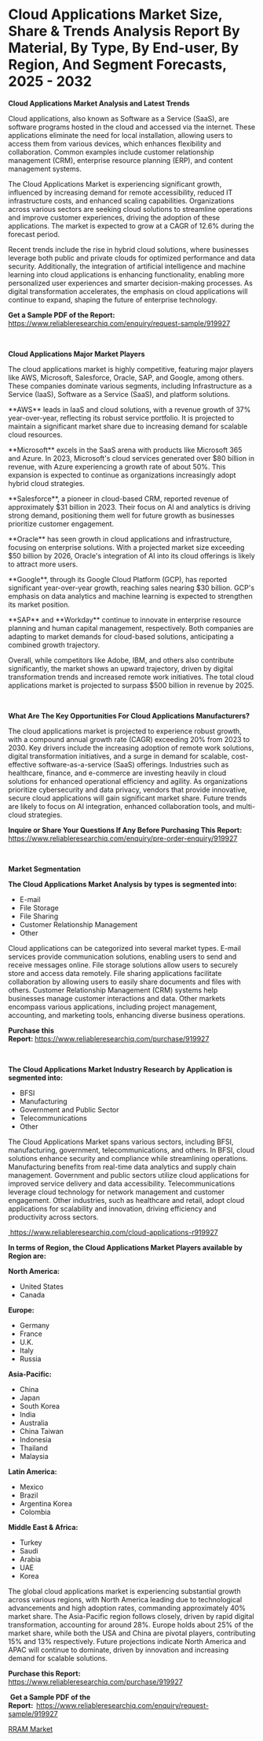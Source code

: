 <p><h1>Cloud Applications Market Size, Share & Trends Analysis Report By Material, By Type, By End-user, By Region, And Segment Forecasts, 2025 - 2032</h1></p><p><strong>Cloud Applications Market Analysis and Latest Trends</strong></p>
<p><p>Cloud applications, also known as Software as a Service (SaaS), are software programs hosted in the cloud and accessed via the internet. These applications eliminate the need for local installation, allowing users to access them from various devices, which enhances flexibility and collaboration. Common examples include customer relationship management (CRM), enterprise resource planning (ERP), and content management systems.</p><p>The Cloud Applications Market is experiencing significant growth, influenced by increasing demand for remote accessibility, reduced IT infrastructure costs, and enhanced scaling capabilities. Organizations across various sectors are seeking cloud solutions to streamline operations and improve customer experiences, driving the adoption of these applications. The market is expected to grow at a CAGR of 12.6% during the forecast period. </p><p>Recent trends include the rise in hybrid cloud solutions, where businesses leverage both public and private clouds for optimized performance and data security. Additionally, the integration of artificial intelligence and machine learning into cloud applications is enhancing functionality, enabling more personalized user experiences and smarter decision-making processes. As digital transformation accelerates, the emphasis on cloud applications will continue to expand, shaping the future of enterprise technology.</p></p>
<p><strong>Get a Sample PDF of the Report:&nbsp;</strong> <a href="https://www.reliableresearchiq.com/enquiry/request-sample/919927?utm_campaign=3276&utm_medium=2&utm_source=Github&utm_content=ia&utm_term=07032025&utm_id=cloud-applications">https://www.reliableresearchiq.com/enquiry/request-sample/919927</a></p>
<p>&nbsp;</p>
<p><strong>Cloud Applications Major Market Players</strong></p>
<p><p>The cloud applications market is highly competitive, featuring major players like AWS, Microsoft, Salesforce, Oracle, SAP, and Google, among others. These companies dominate various segments, including Infrastructure as a Service (IaaS), Software as a Service (SaaS), and platform solutions.</p><p>**AWS** leads in IaaS and cloud solutions, with a revenue growth of 37% year-over-year, reflecting its robust service portfolio. It is projected to maintain a significant market share due to increasing demand for scalable cloud resources.</p><p>**Microsoft** excels in the SaaS arena with products like Microsoft 365 and Azure. In 2023, Microsoft's cloud services generated over $80 billion in revenue, with Azure experiencing a growth rate of about 50%. This expansion is expected to continue as organizations increasingly adopt hybrid cloud strategies.</p><p>**Salesforce**, a pioneer in cloud-based CRM, reported revenue of approximately $31 billion in 2023. Their focus on AI and analytics is driving strong demand, positioning them well for future growth as businesses prioritize customer engagement.</p><p>**Oracle** has seen growth in cloud applications and infrastructure, focusing on enterprise solutions. With a projected market size exceeding $50 billion by 2026, Oracle's integration of AI into its cloud offerings is likely to attract more users.</p><p>**Google**, through its Google Cloud Platform (GCP), has reported significant year-over-year growth, reaching sales nearing $30 billion. GCP's emphasis on data analytics and machine learning is expected to strengthen its market position.</p><p>**SAP** and **Workday** continue to innovate in enterprise resource planning and human capital management, respectively. Both companies are adapting to market demands for cloud-based solutions, anticipating a combined growth trajectory.</p><p>Overall, while competitors like Adobe, IBM, and others also contribute significantly, the market shows an upward trajectory, driven by digital transformation trends and increased remote work initiatives. The total cloud applications market is projected to surpass $500 billion in revenue by 2025.</p></p>
<p>&nbsp;</p>
<p><strong>What Are The Key Opportunities For Cloud Applications Manufacturers?</strong></p>
<p><p>The cloud applications market is projected to experience robust growth, with a compound annual growth rate (CAGR) exceeding 20% from 2023 to 2030. Key drivers include the increasing adoption of remote work solutions, digital transformation initiatives, and a surge in demand for scalable, cost-effective software-as-a-service (SaaS) offerings. Industries such as healthcare, finance, and e-commerce are investing heavily in cloud solutions for enhanced operational efficiency and agility. As organizations prioritize cybersecurity and data privacy, vendors that provide innovative, secure cloud applications will gain significant market share. Future trends are likely to focus on AI integration, enhanced collaboration tools, and multi-cloud strategies.</p></p>
<p><strong>Inquire or Share Your Questions If Any Before Purchasing This Report:</strong> <a href="https://www.reliableresearchiq.com/enquiry/pre-order-enquiry/919927?utm_campaign=3276&utm_medium=2&utm_source=Github&utm_content=ia&utm_term=07032025&utm_id=cloud-applications">https://www.reliableresearchiq.com/enquiry/pre-order-enquiry/919927</a></p>
<p>&nbsp;</p>
<p><strong>Market Segmentation</strong></p>
<p><strong>The Cloud Applications Market Analysis by types is segmented into:</strong></p>
<p><ul><li>E-mail</li><li>File Storage</li><li>File Sharing</li><li>Customer Relationship Management</li><li>Other</li></ul></p>
<p><p>Cloud applications can be categorized into several market types. E-mail services provide communication solutions, enabling users to send and receive messages online. File storage solutions allow users to securely store and access data remotely. File sharing applications facilitate collaboration by allowing users to easily share documents and files with others. Customer Relationship Management (CRM) systems help businesses manage customer interactions and data. Other markets encompass various applications, including project management, accounting, and marketing tools, enhancing diverse business operations.</p></p>
<p><strong>Purchase this Report:&nbsp;</strong><a href="https://www.reliableresearchiq.com/purchase/919927?utm_campaign=3276&utm_medium=2&utm_source=Github&utm_content=ia&utm_term=07032025&utm_id=cloud-applications">https://www.reliableresearchiq.com/purchase/919927</a></p>
<p>&nbsp;</p>
<p><strong>The Cloud Applications Market Industry Research by Application is segmented into:</strong></p>
<p><ul><li>BFSI</li><li>Manufacturing</li><li>Government and Public Sector</li><li>Telecommunications</li><li>Other</li></ul></p>
<p><p>The Cloud Applications Market spans various sectors, including BFSI, manufacturing, government, telecommunications, and others. In BFSI, cloud solutions enhance security and compliance while streamlining operations. Manufacturing benefits from real-time data analytics and supply chain management. Government and public sectors utilize cloud applications for improved service delivery and data accessibility. Telecommunications leverage cloud technology for network management and customer engagement. Other industries, such as healthcare and retail, adopt cloud applications for scalability and innovation, driving efficiency and productivity across sectors.</p></p>
<p><a href="https://www.reliableresearchiq.com/cloud-applications-r919927?utm_campaign=3276&utm_medium=2&utm_source=Github&utm_content=ia&utm_term=07032025&utm_id=cloud-applications">&nbsp;https://www.reliableresearchiq.com/cloud-applications-r919927</a></p>
<p><strong>In terms of Region, the Cloud Applications Market Players available by Region are:</strong></p>
<p>
    <p> <strong> North America: </strong>
        <ul>
            <li>United States</li>
            <li>Canada</li>
        </ul>
        </p> 
    <p> <strong> Europe: </strong>
        <ul>
            <li>Germany</li>
            <li>France</li>
            <li>U.K.</li>
            <li>Italy</li>
            <li>Russia</li>
        </ul>
        </p> 
    <p> <strong> Asia-Pacific: </strong>
        <ul>
            <li>China</li>
            <li>Japan</li>
            <li>South Korea</li>
            <li>India</li>
            <li>Australia</li>
            <li>China Taiwan</li>
            <li>Indonesia</li>
            <li>Thailand</li>
            <li>Malaysia</li>
        </ul>
        </p> 
    <p> <strong> Latin America: </strong>
        <ul>
            <li>Mexico</li>
            <li>Brazil</li>
            <li>Argentina Korea</li>
            <li>Colombia</li>
        </ul>
        </p> 
    <p> <strong> Middle East & Africa: </strong>
        <ul>
            <li>Turkey</li>
            <li>Saudi</li>
            <li>Arabia</li>
            <li>UAE</li>
            <li>Korea</li>
        </ul>
    </p>
    </p>
<p><p>The global cloud applications market is experiencing substantial growth across various regions, with North America leading due to technological advancements and high adoption rates, commanding approximately 40% market share. The Asia-Pacific region follows closely, driven by rapid digital transformation, accounting for around 28%. Europe holds about 25% of the market share, while both the USA and China are pivotal players, contributing 15% and 13% respectively. Future projections indicate North America and APAC will continue to dominate, driven by innovation and increasing demand for scalable solutions.</p></p>
<p><strong>Purchase this Report: </strong><a href="https://www.reliableresearchiq.com/purchase/919927?utm_campaign=3276&utm_medium=2&utm_source=Github&utm_content=ia&utm_term=07032025&utm_id=cloud-applications">https://www.reliableresearchiq.com/purchase/919927</a></p>
<p>&nbsp;<strong>Get a Sample PDF of the Report:&nbsp;&nbsp;</strong><a href="https://www.reliableresearchiq.com/enquiry/request-sample/919927?utm_campaign=3276&utm_medium=2&utm_source=Github&utm_content=ia&utm_term=07032025&utm_id=cloud-applications">https://www.reliableresearchiq.com/enquiry/request-sample/919927</a></p>
<p><strong></strong></p>
<p><p><a href="https://github.com/biyajausenik/Market-Research-Report-List-1/blob/main/rram-market.md?utm_campaign=3276&utm_medium=2&utm_source=Github&utm_content=ia&utm_term=07032025&utm_id=cloud-applications">RRAM Market</a></p></p>